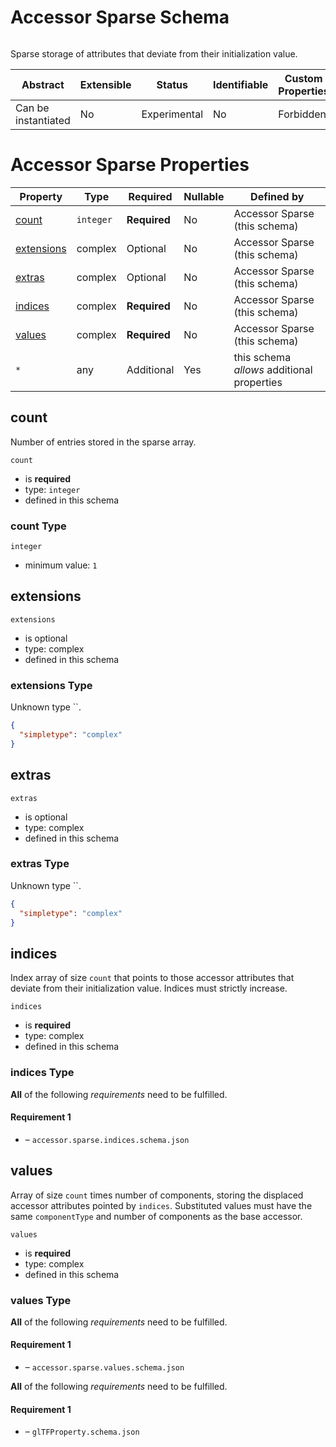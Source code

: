 
# Accessor Sparse Schema

```
```

Sparse storage of attributes that deviate from their initialization value.

| Abstract | Extensible | Status | Identifiable | Custom Properties | Additional Properties | Defined In |
|----------|------------|--------|--------------|-------------------|-----------------------|------------|
| Can be instantiated | No | Experimental | No | Forbidden | Permitted | [accessor.sparse.schema.json](accessor.sparse.schema.json) |

# Accessor Sparse Properties

| Property | Type | Required | Nullable | Defined by |
|----------|------|----------|----------|------------|
| [count](#count) | `integer` | **Required**  | No | Accessor Sparse (this schema) |
| [extensions](#extensions) | complex | Optional  | No | Accessor Sparse (this schema) |
| [extras](#extras) | complex | Optional  | No | Accessor Sparse (this schema) |
| [indices](#indices) | complex | **Required**  | No | Accessor Sparse (this schema) |
| [values](#values) | complex | **Required**  | No | Accessor Sparse (this schema) |
| `*` | any | Additional | Yes | this schema *allows* additional properties |

## count

Number of entries stored in the sparse array.

`count`

* is **required**
* type: `integer`
* defined in this schema

### count Type


`integer`

* minimum value: `1`






## extensions


`extensions`

* is optional
* type: complex
* defined in this schema

### extensions Type

Unknown type ``.

```json
{
  "simpletype": "complex"
}
```





## extras


`extras`

* is optional
* type: complex
* defined in this schema

### extras Type

Unknown type ``.

```json
{
  "simpletype": "complex"
}
```





## indices

Index array of size `count` that points to those accessor attributes that deviate from their initialization value. Indices must strictly increase.

`indices`

* is **required**
* type: complex
* defined in this schema

### indices Type


**All** of the following *requirements* need to be fulfilled.


#### Requirement 1


* []() – `accessor.sparse.indices.schema.json`






## values

Array of size `count` times number of components, storing the displaced accessor attributes pointed by `indices`. Substituted values must have the same `componentType` and number of components as the base accessor.

`values`

* is **required**
* type: complex
* defined in this schema

### values Type


**All** of the following *requirements* need to be fulfilled.


#### Requirement 1


* []() – `accessor.sparse.values.schema.json`







**All** of the following *requirements* need to be fulfilled.


#### Requirement 1


* []() – `glTFProperty.schema.json`

